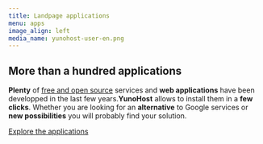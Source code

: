```yaml
---
title: Landpage applications
menu: apps
image_align: left
media_name: yunohost-user-en.png
---
```


## More than a hundred applications

**Plenty** of [free and open source](https://en.wikipedia.org/wiki/Free_software) services and **web applications** have been developped in the last few years.**YunoHost** allows to install them in a **few clicks**. Whether you are looking for an **alternative** to Google services or **new possibilities** you will probably find your solution.

[Explore the applications](https://yunohost.org/#/apps_en?classes=btn,btn-primary,btn-lg)